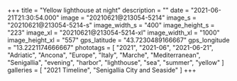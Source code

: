 +++
title = "Yellow lighthouse at night"
description = ""
date = "2021-06-21T21:30:54.000"
image = "20210621@213054-5214"
image_s = "20210621@213054-5214-s"
image_width_s = "400"
image_height_s = "223"
image_xl = "20210621@213054-5214-xl"
image_width_xl = "1000"
image_height_xl = "557"
gps_latitude = "43.7230489166667"
gps_longitude = "13.2221174666667"
phototags = [ "2021", "2021-06", "2021-06-21", "Adriatic", "Ancona", "Europe", "Italy", "Marche", "Mediterranean", "Senigallia", "evening", "harbor", "lighthouse", "sea", "summer", "yellow" ]
galleries = [ "2021 Timeline", "Senigallia City and Seaside" ]
+++
